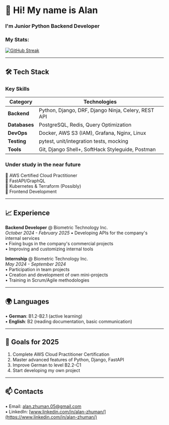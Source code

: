 # 👋 Hi! My name is Alan
### I'm Junior Python Backend Developer

### My Stats:
[![GitHub Streak](https://github-readme-streak-stats-seven-dusky.vercel.app?user=AlanZhuman&theme=youtube-dark&card_width=700&card_height=150)](https://git.io/streak-stats)

---

## 🛠 Tech Stack

### **Key Skills**
| Category        | Technologies                                               |
|-----------------|------------------------------------------------------------|
| **Backend**     | Python, Django, DRF, Django Ninja, Celery, REST API        |
| **Databases**   | PostgreSQL, Redis, Query Optimization                      |
| **DevOps**      | Docker, AWS S3 (IAM), Grafana, Nginx, Linux                |
| **Testing**     | pytest, unit/integration tests, mocking                    |
| **Tools**       | Git, Django Shell+, SoftHack Styleguide, Postman           |

### **Under study in the near future**
🔸 AWS Certified Cloud Practitioner  
🔸 FastAPI/GraphQL  
🔸 Kubernetes & Terraform (Possibly)  
🔸 Frontend Development  

---

## 📈 Experience

**Backend Developer** @ Biometric Technology Inc.  
_October 2024 - February 2025_ 
• Developing APIs for the company's internal services  
• Fixing bugs in the company's commercial projects  
• Improving and customizing internal tools  

**Internship** @ Biometric Technology Inc.  
_May 2024 - September 2024_  
• Participation in team projects  
• Creation and development of own mini-projects  
• Training in Scrum/Agile methodologies  

---

## 🌍 Languages
• **German**: B1.2-B2.1 (active learning)  
• **English**: B2 (reading documentation, basic communication)  

---

## 🎯 Goals for 2025
1. Complete AWS Cloud Practitioner Certification  
2. Master advanced features of Python, Django, FastAPI  
3. Improve German to level B2.2-C1  
4. Start developing my own project 

---

## 📫 Contacts
• Email: alan.zhuman.05@gmail.com  
• LinkedIn: [www.linkedin.com/in/alan-zhuman/](https://www.linkedin.com/in/alan-zhuman/)  

